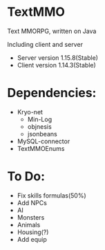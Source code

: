 TextMMO
=======

Text MMORPG, written on Java

Including client and server

+ Server version 1.15.8(Stable)
+ Client version 1.14.3(Stable)

Dependencies:
=======
+ Kryo-net
  + Min-Log
  + objnesis
  + jsonbeans
+ MySQL-connector
+ TextMMOEnums

To Do:
=======
- Fix skills formulas(50%)
- Add NPCs
- AI
- Monsters
- Animals
- Housing(?)
- Add equip
